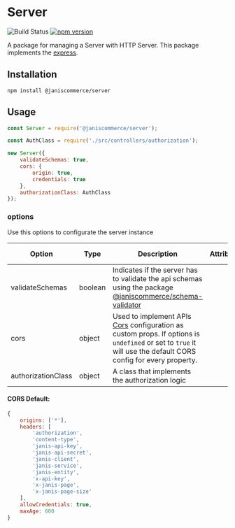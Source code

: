 # Server

![Build Status](https://github.com/janis-commerce/server/workflows/Build%20Status/badge.svg)
[![npm version](https://badge.fury.io/js/%40janiscommerce%2Fserver.svg)](https://www.npmjs.com/package/@janiscommerce/server)

A package for managing a Server with HTTP Server. This package implements the [express](https://www.npmjs.com/package/express).

## Installation

```
npm install @janiscommerce/server
```

## Usage

```js
const Server = require('@janiscommerce/server');

const AuthClass = require('./src/controllers/authorization');

new Server({
	validateSchemas: true,
	cors: {
		origin: true,
		credentials: true
	},
	authorizationClass: AuthClass
});
```

### options

Use this options to configurate the server instance

| Option | Type | Description | Attributes | Default value |
|--------|------|-------------|------------|---------------|
| validateSchemas | boolean | Indicates if the server has to validate the api schemas using the package [@janiscommerce/schema-validator](https://www.npmjs.com/package/@janiscommerce/schema-validator) | | false |
| cors | object | Used to implement APIs [Cors](https://www.npmjs.com/package/cors) configuration as custom props. If options is `undefined` or set to `true` it will use the default CORS config for every property.| | [See below](#cors-default) |
| authorizationClass | object | A class that implements the authorization logic | | |

#### CORS Default:

```js
{
	origins: ['*'],
	headers: [
		'authorization',
		'content-type',
		'janis-api-key',
		'janis-api-secret',
		'janis-client',
		'janis-service',
		'janis-entity',
		'x-api-key',
		'x-janis-page',
		'x-janis-page-size'
	],
	allowCredentials: true,
	maxAge: 600
}
```